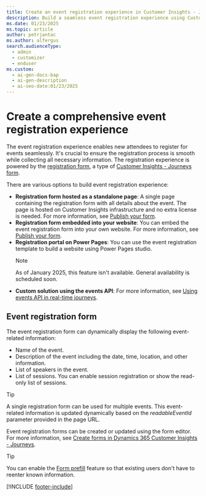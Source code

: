 ```yaml
---
title: Create an event registration experience in Customer Insights - Journeys
description: Build a seamless event registration experience using Customer Insights - Journeys. Learn how to create and manage registration forms.
ms.date: 01/23/2025
ms.topic: article
author: petrjantac
ms.author: alfergus
search.audienceType:
  - admin
  - customizer
  - enduser
ms.custom:
  - ai-gen-docs-bap
  - ai-gen-description
  - ai-seo-date:01/23/2025
---
```


# Create a comprehensive event registration experience

The event registration experience enables new attendees to register for events seamlessly. It's crucial to ensure the registration process is smooth while collecting all necessary information. The registration experience is powered by the [registration form](event-registration-experience.md#event-registration-form), a type of [Customer Insights - Journeys form](real-time-marketing-form-overview.md).

There are various options to build event registration experience:

- **Registration form hosted as a standalone page**: A single page containing the registration form with all details about the event. The page is hosted on Customer Insights infrastructure and no extra license is needed. For more information, see [Publish your form](real-time-marketing-form-create.md#publish-your-form).
- **Registration form embedded into your website**: You can embed the event registration form into your own website. For more information, see [Publish your form](real-time-marketing-form-create.md#publish-your-form).
- **Registration portal on Power Pages**: You can use the event registration template to build a website using Power Pages studio.
    > [!NOTE]
    > As of January 2025, this feature isn't available. General availability is scheduled soon.
- **Custom solution using the events API**: For more information, see [Using events API in real-time journeys](developer/using-rtm-events-api.md).

## Event registration form

The event registration form can dynamically display the following event-related information:

- Name of the event.
- Description of the event including the date, time, location, and other information.
- List of speakers in the event.
- List of sessions. You can enable session registration or show the read-only list of sessions.

> [!TIP]
> A single registration form can be used for multiple events. This event-related information is updated dynamically based on the *readableEventId* parameter provided in the page URL.

Event registration forms can be created or updated using the form editor. For more information, see [Create forms in Dynamics 365 Customer Insights - Journeys](real-time-marketing-form-create.md).

> [!TIP]
> You can enable the [Form prefill](real-time-marketing-form-prefill.md) feature so that existing users don't have to reenter known information.

[!INCLUDE [footer-include](./includes/footer-banner.md)]
